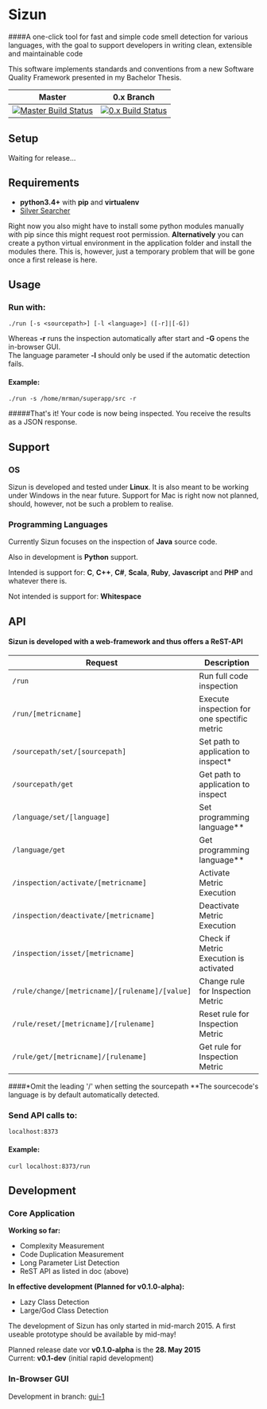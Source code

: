 # Sizun

####A one-click tool for fast and simple code smell detection for various languages, with the goal to support developers in writing clean, extensible and maintainable code

This software implements standards and conventions from a new Software Quality Framework presented in my Bachelor Thesis.

Master | 0.x Branch
-------|-----------
[![Master Build Status](https://travis-ci.org/FrontSide/Sizun.svg?branch=master)](https://travis-ci.org/FrontSide/Sizun) | [![0.x Build Status](https://travis-ci.org/FrontSide/Sizun.svg?branch=0.x)](https://travis-ci.org/FrontSide/Sizun)

## Setup

Waiting for release...

## Requirements

- **python3.4+** with **pip** and **virtualenv**
- [Silver Searcher](https://github.com/ggreer/the_silver_searcher)

Right now you also might have to install some python modules manually with pip since this might request root permission. **Alternatively** you can create a python virtual environment in the application folder and install the modules there. This is, however, just a temporary problem that will be gone once a first release is here.

## Usage
### Run with:

    ./run [-s <sourcepath>] [-l <language>] ([-r]|[-G])

Whereas **-r** runs the inspection automatically after start and **-G** opens the in-browser GUI.<br>
The language parameter **-l** should only be used if the automatic detection fails.

#### Example:

    ./run -s /home/mrman/superapp/src -r

#####That's it! Your code is now being inspected. You receive the results as a JSON response.

## Support
### OS
Sizun is developed and tested under **Linux**. It is also meant to be working under Windows in the near future.
Support for Mac is right now not planned, should, however, not be such a problem to realise.

### Programming Languages
Currently Sizun focuses on the inspection of **Java** source code.

Also in development is **Python** support.

Intended is support for: **C**, **C++**, **C#**, **Scala**, **Ruby**, **Javascript** and **PHP** and whatever there is.

Not intended is support for: **Whitespace**

## API
#### Sizun is developed with a web-framework and thus offers a ReST-API

Request | Description
------- | -----------
`/run`  | Run full code inspection
`/run/[metricname]`  | Execute inspection for one spectific metric
`/sourcepath/set/[sourcepath]`  | Set path to application to inspect*
`/sourcepath/get`  | Get path to application to inspect
`/language/set/[language]`  | Set programming language**
`/language/get`  | Get programming language**
`/inspection/activate/[metricname]`  | Activate Metric Execution
`/inspection/deactivate/[metricname]`  | Deactivate Metric Execution
`/inspection/isset/[metricname]`  | Check if Metric Execution is activated
`/rule/change/[metricname]/[rulename]/[value]`  | Change rule for Inspection Metric
`/rule/reset/[metricname]/[rulename]`  | Reset rule for Inspection Metric
`/rule/get/[metricname]/[rulename]`  | Get rule for Inspection Metric

####*Omit the leading '/' when setting the sourcepath
**The sourcecode's language is by default automatically detected.

### Send API calls to:

    localhost:8373

#### Example:

    curl localhost:8373/run


## Development

### Core Application

**Working so far:**
- Complexity Measurement
- Code Duplication Measurement
- Long Parameter List Detection
- ReST API as listed in doc (above)

**In effective development (Planned for v0.1.0-alpha):**
- Lazy Class Detection
- Large/God Class Detection

The development of Sizun has only started in mid-march 2015.
A first useable prototype should be available by mid-may!

Planned release date vor **v0.1.0-alpha** is the **28. May 2015**<br />
Current: **v0.1-dev** (initial rapid development)

### In-Browser GUI
Development in branch: [gui-1](https://github.com/FrontSide/Sizun/tree/gui-1)
